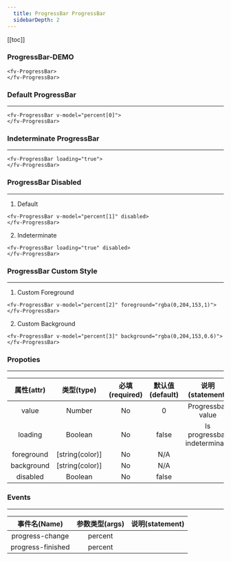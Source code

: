 ```yaml
---
  title: ProgressBar ProgressBar
  sidebarDepth: 2
---
```

  
[[toc]]

### ProgressBar-DEMO

<script>
export default {
    data () {
        return {
            percent: [10,20,30,35]
        }
    },
    mounted () {
        setInterval(() => {
            for(let item of this.percent) {
                this.$set(this.percent, this.percent.indexOf(item), Math.ceil(Math.random() * 100));
            }
        }, 3000);
    }
}
</script>


<ClientOnly>
<fv-ProgressBar>
</fv-ProgressBar>
</ClientOnly>

```vue
<fv-ProgressBar>
</fv-ProgressBar>
```

### Default ProgressBar
---

<ClientOnly>
<fv-ProgressBar v-model="percent[0]">
</fv-ProgressBar>
</ClientOnly>

```vue
<fv-ProgressBar v-model="percent[0]">
</fv-ProgressBar>
```

### Indeterminate ProgressBar
---

<ClientOnly>
<fv-ProgressBar loading="true">
</fv-ProgressBar>
</ClientOnly>

```vue
<fv-ProgressBar loading="true">
</fv-ProgressBar>
```

### ProgressBar Disabled
---
1. Default

<ClientOnly>
<fv-ProgressBar v-model="percent[1]" disabled>
</fv-ProgressBar>
</ClientOnly>

```vue
<fv-ProgressBar v-model="percent[1]" disabled>
</fv-ProgressBar>
```

2. Indeterminate

<ClientOnly>
<fv-ProgressBar loading="true" disabled>
</fv-ProgressBar>
</ClientOnly>

```vue
<fv-ProgressBar loading="true" disabled>
</fv-ProgressBar>
```

### ProgressBar Custom Style
---
1. Custom Foreground

<ClientOnly>
<fv-ProgressBar v-model="percent[2]" foreground="rgba(0,204,153,1)">
</fv-ProgressBar>
</ClientOnly>

```vue
<fv-ProgressBar v-model="percent[2]" foreground="rgba(0,204,153,1)">
</fv-ProgressBar>
```

2. Custom Background

<ClientOnly>
<fv-ProgressBar v-model="percent[3]" background="rgba(0,204,153,0.6)">
</fv-ProgressBar>
</ClientOnly>

```vue
<fv-ProgressBar v-model="percent[3]" background="rgba(0,204,153,0.6)">
</fv-ProgressBar>
```



### Propoties
---
| 属性(attr) |   类型(type)    | 必填(required) | 默认值(default) |       说明(statement)        |
|:----------:|:---------------:|:--------------:|:---------------:|:----------------------------:|
|   value    |    Number     |       No       |        0        |      Progressbar value       |
|  loading   |    Boolean    |       No       |      false      | Is progressbar indeterminate |
| foreground | [string(color)] |       No       |       N/A       |                              |
| background | [string(color)] |       No       |       N/A       |                              |
|  disabled  |    Boolean    |       No       |      false      |                              |

### Events
---
|   事件名(Name)    | 参数类型(args) | 说明(statement) |
|:-----------------:|:--------------:|:---------------:|
|  progress-change  |    percent     |                 |
| progress-finished |    percent     |                 |